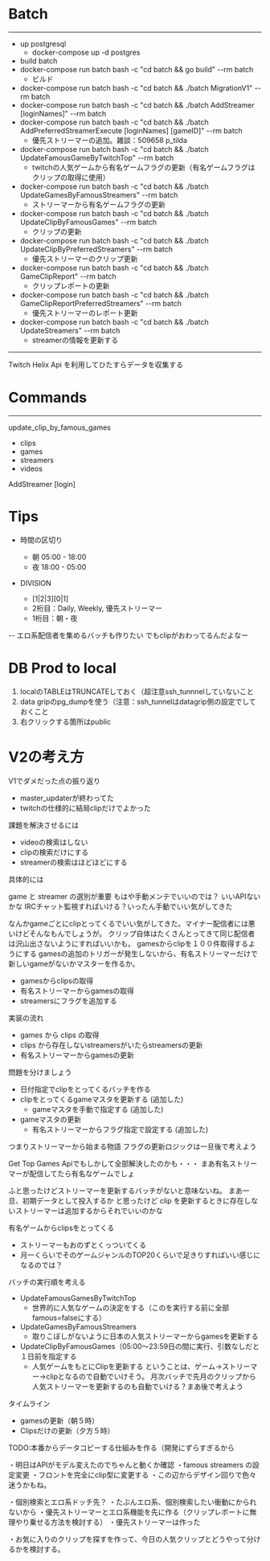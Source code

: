 # Batch

--- 

- up postgresql
    - docker-compose up -d postgres
- build batch
- docker-compose run batch bash -c "cd batch && go build" --rm batch
    - ビルド
- docker-compose run batch bash -c "cd batch && ./batch MigrationV1" --rm batch
- docker-compose run batch bash -c "cd batch && ./batch AddStreamer [loginNames]" --rm batch
- docker-compose run batch bash -c "cd batch && ./batch AddPreferredStreamerExecute [loginNames] [gameID]" --rm batch
    - 優先ストリーマーの追加。雑談：509658 p_tilda
- docker-compose run batch bash -c "cd batch && ./batch UpdateFamousGameByTwitchTop" --rm batch
    - twitchの人気ゲームから有名ゲームフラグの更新（有名ゲームフラグはクリップの取得に使用）
- docker-compose run batch bash -c "cd batch && ./batch UpdateGamesByFamousStreamers" --rm batch
    - ストリーマーから有名ゲームフラグの更新
- docker-compose run batch bash -c "cd batch && ./batch UpdateClipByFamousGames" --rm batch
    - クリップの更新
- docker-compose run batch bash -c "cd batch && ./batch UpdateClipByPreferredStreamers" --rm batch
    - 優先ストリーマーのクリップ更新
- docker-compose run batch bash -c "cd batch && ./batch GameClipReport" --rm batch
    - クリップレポートの更新
- docker-compose run batch bash -c "cd batch && ./batch GameClipReportPreferredStreamers" --rm batch
    - 優先ストリーマーのレポート更新
- docker-compose run batch bash -c "cd batch && ./batch UpdateStreamers" --rm batch
    - streamerの情報を更新する

--- 

Twitch Helix Api を利用してひたすらデータを収集する

# Commands

--- 

update_clip_by_famous_games

- clips
- games
- streamers
- videos

AddStreamer [login]

# Tips

- 時間の区切り
    - 朝 05:00 - 18:00
    - 夜 18:00 - 05:00

- DIVISION
    - [1|2|3][0|1]
    - 2桁目：Daily, Weekly, 優先ストリーマー
    - 1桁目：朝・夜

-- エロ系配信者を集めるバッチも作りたい でもclipがおわってるんだよなー

# DB Prod to local

1. localのTABLEはTRUNCATEしておく（超注意ssh_tunnnelしていないこと
2. data gripのpg_dumpを使う（注意：ssh_tunnelはdatagrip側の設定でしておくこと
3. 右クリックする箇所はpublic

# V2の考え方

V1でダメだった点の振り返り

- master_updaterが終わってた
- twitchの仕様的に結局clipだけでよかった

課題を解決させるには

- videoの検索はしない
- clipの検索だけにする
- streamerの検索はほどほどにする

具体的には

game と streamer の選別が重要
もはや手動メンテでいいのでは？ いいAPIないかな
IRCチャット監視すればいける？いったん手動でいい気がしてきた

なんかgameごとにclipとってくるでいい気がしてきた。マイナー配信者には悪いけどそんなもんでしょうが。
クリップ自体はたくさんとってきて同じ配信者は沢山出さないようにすればいいかも。
gamesからclipを１００件取得するようにする
gamesの追加のトリガーが発生しないから、有名ストリーマーだけで新しいgameがないかマスターを作るか。

- gamesからclipsの取得
- 有名ストリーマーからgamesの取得
- streamersにフラグを追加する

実装の流れ

- games から clips の取得
- clips から存在しないstreamersがいたらstreamersの更新
- 有名ストリーマーからgamesの更新

問題を分けましょう

- 日付指定でclipをとってくるバッチを作る
- clipをとってくるgameマスタを更新する (追加した)
    - gameマスタを手動で指定する (追加した)
- gameマスタの更新
    - 有名ストリーマーからフラグ指定で設定する (追加した)

つまりストリーマーから始まる物語
フラグの更新ロジックは一旦後で考えよう

Get Top Games Apiでもしかして全部解決したのかも・・・
まあ有名ストリーマーが配信してたら有名なゲームでしょ

ふと思ったけどストリーマーを更新するバッチがないと意味ないね。
まあ一旦、初期データとして投入するか
と思ったけど clip を更新するときに存在しないストリーマーは追加するからそれでいいのかな

有名ゲームからclipsをとってくる

- ストリーマーもおのずとくっついてくる
- 月一くらいでそのゲームジャンルのTOP20くらいで足きりすればいい感じになるのでは？

バッチの実行順を考える

- UpdateFamousGamesByTwitchTop
    - 世界的に人気なゲームの決定をする（このを実行する前に全部famous=falseにする）
- UpdateGamesByFamousStreamers
    - 取りこぼしがないように日本の人気ストリーマーからgamesを更新する
- UpdateClipByFamousGames（05:00～23:59日の間に実行、引数なしだと１日前を指定する
    - 人気ゲームをもとにClipを更新する
      ということは、ゲーム→ストリーマー→clipとなるので自動でいけそう。
      月次バッチで先月のクリップから人気ストリーマーを更新するのも自動でいける？まあ後で考えよう

タイムライン

- gamesの更新（朝５時）
- Clipsだけの更新（夕方５時）

TODO:本番からデータコピーする仕組みを作る（開発にずらすぎるから

・明日はAPIがモデル変えたのでちゃんと動くか確認
・famous streamers の設定変更
・フロントを完全にclip型に変更する ・この辺からデザイン回りで色々迷うかもね。

・個別検索とエロ系ドッチ先？ ・たぶんエロ系、個別検索したい衝動にかられないから
・優先ストリーマーとエロ系機能を先に作る（クリップレポートに無理やり乗せる方法を検討する） ・優先ストリーマーは作った

・お気に入りのクリップを探すを作って、今日の人気クリップとどうやって分けるかを検討する。
